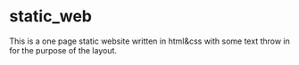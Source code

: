 # static_web
This is a one page static website written in html&css with some text throw in for the purpose of the layout. 
